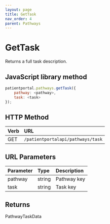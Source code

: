 ```yaml
---
layout: page
title: GetTask
nav_order: 4
parent: Pathways
---
```


# GetTask

Returns a full task description.

## JavaScript library method

```javascript
patientportal.pathways.getTask({
    pathway: <pathway>,
    task: <task>
});
```

## HTTP Method

| Verb | URL                                               |
|:-----|:--------------------------------------------------|
| GET | `/patientportalapi/pathways/task` |

## URL Parameters

| Parameter | Type   | Description                                                 |
|:----------|:-------|:------------------------------------------------------------|
| pathway | string | Pathway key |
| task | string | Task key |

## Returns

PathwayTaskData
